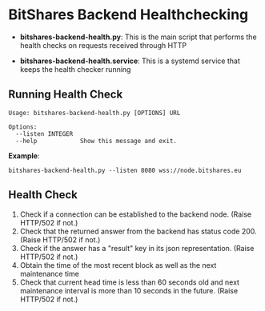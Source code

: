 # BitShares Backend Healthchecking

* **bitshares-backend-health.py**: This is the main script that performs
  the health checks on requests received through HTTP

* **bitshares-backend-health.service**: This is a systemd service that
  keeps the health checker running

## Running Health Check

```
Usage: bitshares-backend-health.py [OPTIONS] URL

Options:
  --listen INTEGER
  --help            Show this message and exit.
```

**Example**:

```
bitshares-backend-health.py --listen 8080 wss://node.bitshares.eu
```

## Health Check

1. Check if a connection can be established to the backend node. 
   (Raise HTTP/502 if not.)
2. Check that the returned answer from the backend has status code 200.
   (Raise HTTP/502 if not.)
3. Check if the answer has a "result" key in its json representation.
   (Raise HTTP/502 if not.)
4. Obtain the time of the most recent block as well as the next
   maintenance time
5. Check that current head time is less than 60 seconds old and next
   maintenance interval is more than 10 seconds in the future.
   (Raise HTTP/502 if not.)
